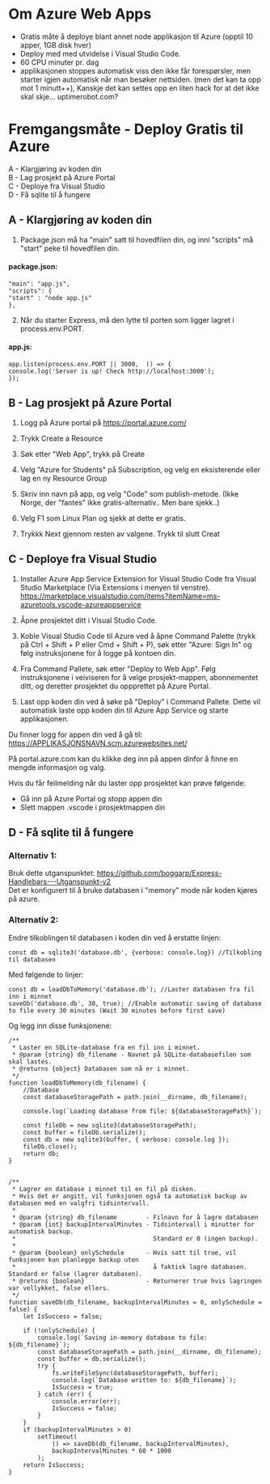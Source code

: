 # Om Azure Web Apps
- Gratis måte å deploye blant annet node applikasjon til Azure (opptil 10 apper, 1GB disk hver)
- Deploy med med utvidelse i Visual Studio Code. 
- 60 CPU minuter pr. dag
- applikasjonen stoppes automatisk viss den ikke får forespørsler, men starter igjen automatisk når man besøker nettsiden. (men det kan ta opp mot 1 minutt++), Kanskje det kan settes opp en liten hack for at det ikke skal skje... uptimerobot.com?

# Fremgangsmåte - Deploy Gratis til Azure

A - Klargjøring av koden din  
B - Lag prosjekt på Azure Portal  
C - Deploye fra Visual Studio  
D - Få sqlite til å fungere  


## A - Klargjøring av koden din

1. Package.json må ha "main" satt til hovedfilen din, og inni "scripts" må "start" peke til hovedfilen din.

#### package.json:
```
"main": "app.js",
"scripts": {
"start" : "node app.js"
},
```

2. Når du starter Express, må den lytte til porten som ligger lagret i process.env.PORT. 
#### app.js:
```
app.listen(process.env.PORT || 3000,  () => {
console.log('Server is up! Check http://localhost:3000');
});
```


##  B - Lag prosjekt på Azure Portal

1. Logg på Azure portal på https://portal.azure.com/

2. Trykk Create a Resource

3. Søk etter "Web App", trykk på Create

4. Velg "Azure for Students" på Subscription, og velg en eksisterende eller lag en ny Resource Group

5. Skriv inn navn på app, og velg "Code" som publish-metode.
(Ikke Norge, der "fantes" ikke gratis-alternativ.. Men bare sjekk..)

7. Velg F1 som Linux Plan og sjekk at dette er gratis.

8. Trykkk Next gjennom resten av valgene. Trykk til slutt Creat



## C - Deploye fra Visual Studio   

1. Installer Azure App Service Extension for Visual Studio Code fra Visual Studio Marketplace 
(Via Extensions i menyen til venstre). 
https://marketplace.visualstudio.com/items?itemName=ms-azuretools.vscode-azureappservice


2. Åpne prosjektet ditt i Visual Studio Code.

3. Koble Visual Studio Code til Azure ved å åpne Command Palette (trykk på Ctrl + Shift + P eller Cmd + Shift + P), søk etter "Azure: Sign In" og følg instruksjonene for å logge på kontoen din.

4. Fra Command Pallete, søk etter "Deploy to Web App". Følg instruksjonene i veiviseren for å velge prosjekt-mappen, abonnementet ditt, og deretter prosjektet du oppprettet på Azure Portal.

5. Last opp koden din ved å søke på "Deploy" i Command Pallete. Dette vil automatisk laste opp koden din til Azure App Service og starte applikasjonen.

Du finner logg for appen din ved å gå til:
https://APPLIKASJONSNAVN.scm.azurewebsites.net/

På portal.azure.com kan du klikke deg inn på appen dinfor å finne en mengde informasjon og valg. 

Hvis du får feilmelding når du laster opp prosjektet kan prøve følgende:
 - Gå inn på Azure Portal og stopp appen din
 - Slett mappen .vscode i prosjektmappen din



##  D - Få sqlite til å fungere     

### Alternativ 1:
Bruk dette utganspunktet: https://github.com/boggarp/Express-Handlebars---Utganspunkt-v2  
Det er konfigurert til å bruke databasen i "memory" mode når koden kjøres på azure.

### Alternativ 2:
Endre tilkoblingen til databasen i koden din ved å erstatte linjen:
```
const db = sqlite3('database.db', {verbose: console.log}) //Tilkobling til databasen
```

Med følgende to linjer:
```
const db = loadDbToMemory('database.db'); //Laster databasen fra fil inn i minnet
saveDb('database.db', 30, true); //Enable automatic saving of database to file every 30 minutes (Wait 30 minutes before first save)
```
Og legg inn disse funksjonene:

```
/**
 * Laster en SQLite-database fra en fil inn i minnet.
 * @param {string} db_filename - Navnet på SQLite-databasefilen som skal lastes.
 * @returns {object} Databasen som nå er i minnet.
 */
function loadDbToMemory(db_filename) {
	//Database
	const databaseStoragePath = path.join(__dirname, db_filename);

	console.log(`Loading database from file: ${databaseStoragePath}`);

	const fileDb = new sqlite3(databaseStoragePath);
	const buffer = fileDb.serialize();
	const db = new sqlite3(buffer, { verbose: console.log });
	fileDb.close();
	return db;
}
```

```

/**
 * Lagrer en database i minnet til en fil på disken. 
 * Hvis det er angitt, vil funksjonen også ta automatisk backup av databasen med en valgfri tidsintervall.
 *
 * @param {string} db_filename        - Filnavn for å lagre databasen
 * @param {int} backupIntervalMinutes - Tidsintervall i minutter for automatisk backup. 
 *                                      Standard er 0 (ingen backup).
 *                                      
 * @param {boolean} onlySchedule      - Hvis satt til true, vil funksjonen kun planlegge backup uten 
 *                                      å faktisk lagre databasen. Standard er false (lagrer databasen).
 * @returns {boolean}                 - Returnerer true hvis lagringen var vellykket, false ellers.
 */
function saveDb(db_filename, backupIntervalMinutes = 0, onlySchedule = false) {
	let IsSuccess = false;

	if (!onlySchedule) {
		console.log(`Saving in-memory database to file: ${db_filename}`);
		const databaseStoragePath = path.join(__dirname, db_filename);
		const buffer = db.serialize();
		try {
			fs.writeFileSync(databaseStoragePath, buffer);
			console.log(`Database written to: ${db_filename}`);
			IsSuccess = true;
		} catch (err) {
			console.error(err);
			IsSuccess = false;
		}
	}
	if (backupIntervalMinutes > 0)
		setTimeout(
			() => saveDb(db_filename, backupIntervalMinutes),
			backupIntervalMinutes * 60 * 1000
		);
	return IsSuccess;
}
```




